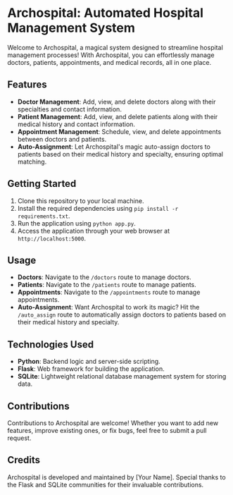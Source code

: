 # Archospital: Automated Hospital Management System

Welcome to Archospital, a magical system designed to streamline hospital management processes! With Archospital, you can effortlessly manage doctors, patients, appointments, and medical records, all in one place.

## Features

- **Doctor Management**: Add, view, and delete doctors along with their specialties and contact information.
- **Patient Management**: Add, view, and delete patients along with their medical history and contact information.
- **Appointment Management**: Schedule, view, and delete appointments between doctors and patients.
- **Auto-Assignment**: Let Archospital's magic auto-assign doctors to patients based on their medical history and specialty, ensuring optimal matching.

## Getting Started

1. Clone this repository to your local machine.
2. Install the required dependencies using `pip install -r requirements.txt`.
3. Run the application using `python app.py`.
4. Access the application through your web browser at `http://localhost:5000`.

## Usage

- **Doctors**: Navigate to the `/doctors` route to manage doctors.
- **Patients**: Navigate to the `/patients` route to manage patients.
- **Appointments**: Navigate to the `/appointments` route to manage appointments.
- **Auto-Assignment**: Want Archospital to work its magic? Hit the `/auto_assign` route to automatically assign doctors to patients based on their medical history and specialty.

## Technologies Used

- **Python**: Backend logic and server-side scripting.
- **Flask**: Web framework for building the application.
- **SQLite**: Lightweight relational database management system for storing data.

## Contributions

Contributions to Archospital are welcome! Whether you want to add new features, improve existing ones, or fix bugs, feel free to submit a pull request.

## Credits

Archospital is developed and maintained by [Your Name]. Special thanks to the Flask and SQLite communities for their invaluable contributions.
